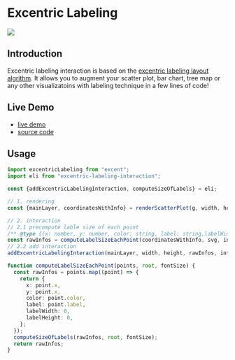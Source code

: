 # Excentric Labeling

[![](https://img.shields.io/npm/l/excentric-labeling?registry_uri=https%3A%2F%2Fregistry.npmjs.com)](https://github.com/VirusPC/excentric-labeling/blob/master/LICENSE)

## Introduction


Excentric labeling interaction is based on the [excentric labeling layout algrithm](https://github.com/VirusPC/excentric-labeling). It allows you to augment your scatter plot, bar chart, tree map or any other visualizatoins with labeling technique in a few lines of code!

## Live Demo
- [live demo](https://excentric-labeling-react.vercel.app/)
- [source code](https://github.com/VirusPC/excentric-labeling-react) 

## Usage

```ts
import excentricLabeling from "excent";
import eli from "excentric-labeling-interaction";

const {addExcentricLabelingInteraction, computeSizeOfLabels} = eli;

// 1. rendering
const {mainLayer, coordinatesWithInfo} = renderScatterPlot(g, width, height, data, fieldX, fieldY, fieldColor, interactionParams, setStateFuncs);

// 2. interaction
// 2.1 precompute lable size of each point
/** @type {{x: number, y: number, color: string, label: string,labelWidth: number, labelHeight: number}} */
const rawInfos = computeLabelSizeEachPoint(coordinatesWithInfo, svg, interactionParams.fontSize);
// 2.2 add interaction
addExcentricLabelingInteraction(mainLayer, width, height, rawInfos, interactionParams);

function computeLabelSizeEachPoint(points, root, fontSize) {
  const rawInfos = points.map((point) => {
    return {
      x: point.x,
      y: point.x,
      color: point.color,
      label: point.label,
      labelWidth: 0,
      labelHeight: 0,
    };
  });
  computeSizeOfLabels(rawInfos, root, fontSize);
  return rawInfos;
}
```

